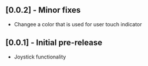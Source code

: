 ## [0.0.2] - Minor fixes

* Changee a color that is used for user touch indicator

## [0.0.1] - Initial pre-release

* Joystick functionality
